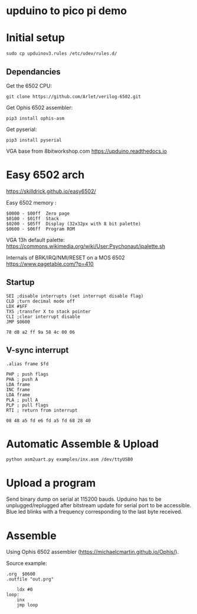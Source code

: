upduino to pico pi demo
=======================


Initial setup
=============
```
sudo cp upduinov3.rules /etc/udev/rules.d/
```

Dependancies
------------

Get the 6502 CPU:

    git clone https://github.com/Arlet/verilog-6502.git

Get Ophis 6502 assembler:

    pip3 install ophis-asm
    
Get pyserial:

    pip3 install pyserial


VGA base from 8bitworkshop.com
https://upduino.readthedocs.io


Easy 6502 arch
==============

https://skilldrick.github.io/easy6502/

Easy 6502 memory :
```
$0000 - $00ff  Zero page
$0100 - $01ff  Stack
$0200 - $05ff  Display (32x32px with 8 bit palette)
$0600 - $06ff  Program ROM
```

VGA 13h default palette:
https://commons.wikimedia.org/wiki/User:Psychonaut/ipalette.sh

Internals of BRK/IRQ/NMI/RESET on a MOS 6502 https://www.pagetable.com/?p=410


Startup
-------

```
SEI ;disable interrupts (set interrupt disable flag)
CLD ;turn decimal mode off
LDX #$FF
TXS ;transfer X to stack pointer
CLI ;clear interrupt disable
JMP $0600
```

```
78 d8 a2 ff 9a 58 4c 00 06
```

V-sync interrupt
----------------

```
.alias frame $fd

PHP ; push flags
PHA ; push A
LDA frame
INC frame
LDA frame
PLA ; pull A
PLP ; pull flags
RTI ; return from interrupt
```

```
08 48 a5 fd e6 fd a5 fd 68 28 40
```


Automatic Assemble & Upload
===========================

    python asm2uart.py examples/inx.asm /dev/ttyUSB0


Upload a program
================

Send binary dump on serial at 115200 bauds.
Upduino has to be unplugged/replugged after bitstream update for serial port to be accessible.
Blue led blinks with a frequency corresponding to the last byte received.


Assemble
========

Using Ophis 6502 assembler (https://michaelcmartin.github.io/Ophis/).

Source example:

    .org  $0600
    .outfile "out.prg"

	    ldx #0
    loop:
	    inx
	    jmp loop


